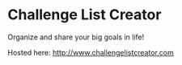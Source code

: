 Challenge List Creator
======================

Organize and share your big goals in life!

Hosted here: http://www.challengelistcreator.com

